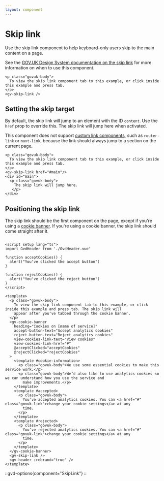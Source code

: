 ```yaml
---
layout: component
---
```


# Skip link

Use the skip link component to help keyboard-only users skip to the main content on a page.

See the [GOV.UK Design System documentation on the skip link](https://design-system.service.gov.uk/components/skip-link/)
for more information on when to use this component.

```vue
<p class="govuk-body">
  To view the skip link component tab to this example, or click inside this example and press tab.
</p>
<gv-skip-link />
```

## Setting the skip target

By default, the skip link will jump to an element with the ID `content`. 
Use the `href` prop to override this. The skip link will jump here when activated. 

This component does not support [custom link components](/get-started/using-router-link-or-nuxt-link), such as
`router-link` or `nuxt-link`, because the link should always jump to a section on the current page.

```vue
<p class="govuk-body">
  To view the skip link component tab to this example, or click inside this example and press tab.
</p>
<gv-skip-link href="#main"/>
<div id="main">
  <p class="govuk-body">
    The skip link will jump here.
   </p>
</div>
```

## Positioning the skip link

The skip link should be the first component on the page, except if you're using a [cookie banner](cookie-banner). If
you're using a cookie banner, the skip link should come straight after it.

```vue

<script setup lang="ts">
import GvdHeader from './GvdHeader.vue'

function acceptCookies() {
  alert("You've clicked the accept button")
}

function rejectCookies() {
  alert("You've clicked the reject button")
}
</script>

<template>
  <p class="govuk-body">
    To view the skip link component tab to this example, or click inside this example and press tab. The skip link will
    appear after you've tabbed through the cookie banner.
  </p>
  <gv-cookie-banner
    heading="Cookies on [name of service]"
    accept-button-text="Accept analytics cookies"
    reject-button-text="Reject analytics cookies"
    view-cookies-link-text="View cookies"
    view-cookies-link-href="#"
    @acceptClicked="acceptCookies"
    @rejectClicked="rejectCookies"
  >
    <template #cookie-information>
      <p class="govuk-body">We use some essential cookies to make this service work.</p>
      <p class="govuk-body">We’d also like to use analytics cookies so we can understand how you use the service and
        make improvements.</p>
    </template>
    <template #accepted>
      <p class="govuk-body">
        You’ve accepted analytics cookies. You can <a href="#" class="govuk-link">change your cookie settings</a> at any
        time.
      </p>
    </template>
    <template #rejected>
      <p class="govuk-body">
        You’ve rejected analytics cookies. You can <a href="#" class="govuk-link">change your cookie settings</a> at any
        time.
      </p>
    </template>
  </gv-cookie-banner>
  <gv-skip-link />
  <gv-header :rebrand="true" />
</template>
```

::gvd-options{component="SkipLink"}
::